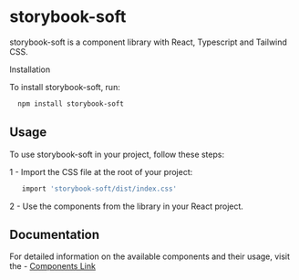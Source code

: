 # storybook-soft

storybook-soft is a component library with React, Typescript and Tailwind CSS.

Installation

To install storybook-soft, run:

```bash
  npm install storybook-soft

```

## Usage

To use storybook-soft in your project, follow these steps:

1 - Import the CSS file at the root of your project:

```bash
   import 'storybook-soft/dist/index.css'
```

2 - Use the components from the library in your React project.

## Documentation

For detailed information on the available components and their usage, visit the - [Components Link](https://66a27aa440e683266d789380-wkpcqjcfgs.chromatic.com/)
